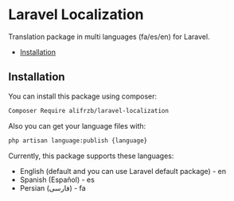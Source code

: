 # Laravel Localization 

Translation package in multi languages (fa/es/en) for Laravel.

- [Installation](#install)


<a name="install"></a>
## Installation

You can install this package using composer:

```bash
Composer Require alifrzb/laravel-localization
```

Also you can get your language files with:

```bash
php artisan language:publish {language}
```

Currently, this package supports these languages:

* English (default and you can use Laravel default package) - en
* Spanish (Español) - es
* Persian (فارسی) - fa
